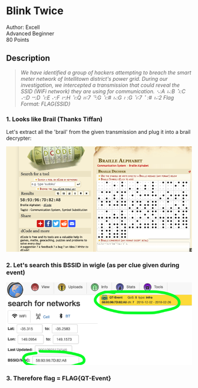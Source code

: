 # Blink Twice

Author: Excell<br>
Advanced Beginner<br>
80 Points

## Description
> *We have identified a group of hackers attempting to breach the smart meter network of Intellitown district's
power grid. During our investigation, we intercepted a transmission that could reveal the SSID (WiFi
network) they are using for communication. ⠢:A ⠦:B ⠱:C ⠔:D ⠒:D ⠱:E ⠔:F ⠖:H ⠱:Q ⠶:7 ⠙:G ⠱:# ⠦:G ⠆:G ⠱:7 ⠁:# ⠦:2
Flag Format: FLAG{SSID}*



### 1. Looks like Brail (Thanks Tiffan)

Let's extract all the 'brail' from the given transmission and plug it into a brail decrypter:

<img src="files/Brail1.png" width="800"/>


### 2. Let's search this BSSID in wigle (as per clue given during event)

<img src="files/Brail2.png" width="800"/>

### 3. **Therefore flag = FLAG{QT-Event}**
